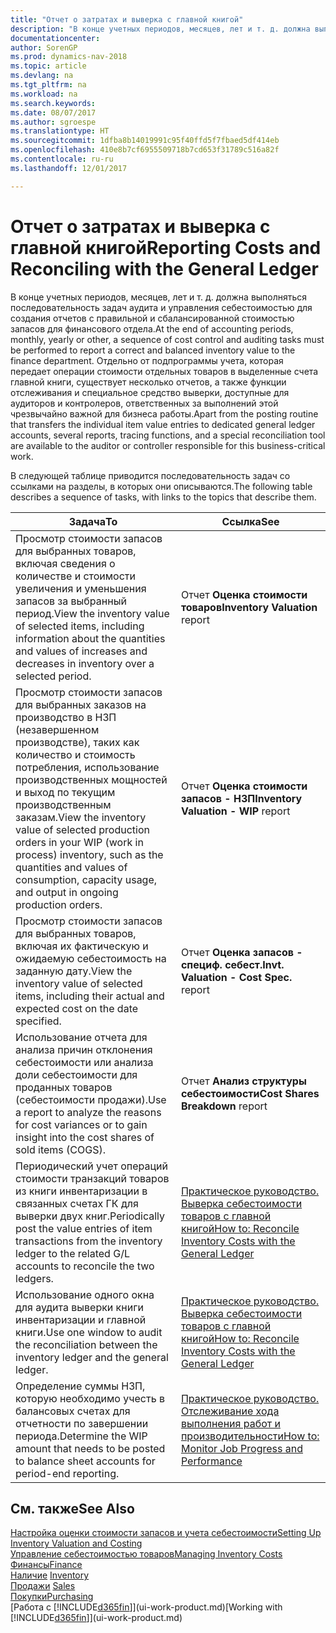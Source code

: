 ```yaml
---
title: "Отчет о затратах и выверка с главной книгой"
description: "В конце учетных периодов, месяцев, лет и т. д. должна выполняться последовательность задач аудита и управления себестоимостью для создания отчетов с правильной и сбалансированной стоимостью запасов для финансового отдела. Отдельно от подпрограммы учета, которая передает операции стоимости отдельных товаров в выделенные счета главной книги, существует несколько отчетов, а также функции отслеживания и специальное средство выверки, доступные для аудиторов и контролеров, ответственных за выполнений этой чрезвычайно важной для бизнеса работы."
documentationcenter: 
author: SorenGP
ms.prod: dynamics-nav-2018
ms.topic: article
ms.devlang: na
ms.tgt_pltfrm: na
ms.workload: na
ms.search.keywords: 
ms.date: 08/07/2017
ms.author: sgroespe
ms.translationtype: HT
ms.sourcegitcommit: 1dfba8b14019991c95f40ffd5f7fbaed5df414eb
ms.openlocfilehash: 410e8b7cf6955509718b7cd653f31789c516a82f
ms.contentlocale: ru-ru
ms.lasthandoff: 12/01/2017

---
```

# <a name="reporting-costs-and-reconciling-with-the-general-ledger"></a><span data-ttu-id="bfa9b-104">Отчет о затратах и выверка с главной книгой</span><span class="sxs-lookup"><span data-stu-id="bfa9b-104">Reporting Costs and Reconciling with the General Ledger</span></span>
<span data-ttu-id="bfa9b-105">В конце учетных периодов, месяцев, лет и т. д. должна выполняться последовательность задач аудита и управления себестоимостью для создания отчетов с правильной и сбалансированной стоимостью запасов для финансового отдела.</span><span class="sxs-lookup"><span data-stu-id="bfa9b-105">At the end of accounting periods, monthly, yearly or other, a sequence of cost control and auditing tasks must be performed to report a correct and balanced inventory value to the finance department.</span></span> <span data-ttu-id="bfa9b-106">Отдельно от подпрограммы учета, которая передает операции стоимости отдельных товаров в выделенные счета главной книги, существует несколько отчетов, а также функции отслеживания и специальное средство выверки, доступные для аудиторов и контролеров, ответственных за выполнений этой чрезвычайно важной для бизнеса работы.</span><span class="sxs-lookup"><span data-stu-id="bfa9b-106">Apart from the posting routine that transfers the individual item value entries to dedicated general ledger accounts, several reports, tracing functions, and a special reconciliation tool are available to the auditor or controller responsible for this business-critical work.</span></span>  

 <span data-ttu-id="bfa9b-107">В следующей таблице приводится последовательность задач со ссылками на разделы, в которых они описываются.</span><span class="sxs-lookup"><span data-stu-id="bfa9b-107">The following table describes a sequence of tasks, with links to the topics that describe them.</span></span>   

|<span data-ttu-id="bfa9b-108">**Задача**</span><span class="sxs-lookup"><span data-stu-id="bfa9b-108">**To**</span></span>|<span data-ttu-id="bfa9b-109">**Ссылка**</span><span class="sxs-lookup"><span data-stu-id="bfa9b-109">**See**</span></span>|  
|------------|-------------|  
|<span data-ttu-id="bfa9b-110">Просмотр стоимости запасов для выбранных товаров, включая сведения о количестве и стоимости увеличения и уменьшения запасов за выбранный период.</span><span class="sxs-lookup"><span data-stu-id="bfa9b-110">View the inventory value of selected items, including information about the quantities and values of increases and decreases in inventory over a selected period.</span></span>|<span data-ttu-id="bfa9b-111">Отчет **Оценка стоимости товаров**</span><span class="sxs-lookup"><span data-stu-id="bfa9b-111">**Inventory Valuation** report</span></span>|  
|<span data-ttu-id="bfa9b-112">Просмотр стоимости запасов для выбранных заказов на производство в НЗП (незавершенном производстве), таких как количество и стоимость потребления, использование производственных мощностей и выход по текущим производственным заказам.</span><span class="sxs-lookup"><span data-stu-id="bfa9b-112">View the inventory value of selected production orders in your WIP (work in process) inventory, such as the quantities and values of consumption, capacity usage, and output in ongoing production orders.</span></span>|<span data-ttu-id="bfa9b-113">Отчет **Оценка стоимости запасов - НЗП**</span><span class="sxs-lookup"><span data-stu-id="bfa9b-113">**Inventory Valuation - WIP** report</span></span>|  
|<span data-ttu-id="bfa9b-114">Просмотр стоимости запасов для выбранных товаров, включая их фактическую и ожидаемую себестоимость на заданную дату.</span><span class="sxs-lookup"><span data-stu-id="bfa9b-114">View the inventory value of selected items, including their actual and expected cost on the date specified.</span></span>|<span data-ttu-id="bfa9b-115">Отчет **Оценка запасов - специф. себест.**</span><span class="sxs-lookup"><span data-stu-id="bfa9b-115">**Invt. Valuation - Cost Spec.** report</span></span>|  
|<span data-ttu-id="bfa9b-116">Использование отчета для анализа причин отклонения себестоимости или анализа доли себестоимости для проданных товаров (себестоимости продажи).</span><span class="sxs-lookup"><span data-stu-id="bfa9b-116">Use a report to analyze the reasons for cost variances or to gain insight into the cost shares of sold items (COGS).</span></span>|<span data-ttu-id="bfa9b-117">Отчет **Анализ структуры себестоимости**</span><span class="sxs-lookup"><span data-stu-id="bfa9b-117">**Cost Shares Breakdown** report</span></span>|  
|<span data-ttu-id="bfa9b-118">Периодический учет операций стоимости транзакций товаров из книги инвентаризации в связанных счетах ГК для выверки двух книг.</span><span class="sxs-lookup"><span data-stu-id="bfa9b-118">Periodically post the value entries of item transactions from the inventory ledger to the related G/L accounts to reconcile the two ledgers.</span></span>|[<span data-ttu-id="bfa9b-119">Практическое руководство. Выверка себестоимости товаров с главной книгой</span><span class="sxs-lookup"><span data-stu-id="bfa9b-119">How to: Reconcile Inventory Costs with the General Ledger</span></span>](finance-how-to-post-inventory-costs-to-the-general-ledger.md)|  
|<span data-ttu-id="bfa9b-120">Использование одного окна для аудита выверки книги инвентаризации и главной книги.</span><span class="sxs-lookup"><span data-stu-id="bfa9b-120">Use one window to audit the reconciliation between the inventory ledger and the general ledger.</span></span>|[<span data-ttu-id="bfa9b-121">Практическое руководство. Выверка себестоимости товаров с главной книгой</span><span class="sxs-lookup"><span data-stu-id="bfa9b-121">How to: Reconcile Inventory Costs with the General Ledger</span></span>](finance-how-to-post-inventory-costs-to-the-general-ledger.md)|  
|<span data-ttu-id="bfa9b-122">Определение суммы НЗП, которую необходимо учесть в балансовых счетах для отчетности по завершении периода.</span><span class="sxs-lookup"><span data-stu-id="bfa9b-122">Determine the WIP amount that needs to be posted to balance sheet accounts for period-end reporting.</span></span>|[<span data-ttu-id="bfa9b-123">Практическое руководство. Отслеживание хода выполнения работ и производительности</span><span class="sxs-lookup"><span data-stu-id="bfa9b-123">How to: Monitor Job Progress and Performance</span></span>](projects-how-monitor-progress-performance.md)|

## <a name="see-also"></a><span data-ttu-id="bfa9b-124">См. также</span><span class="sxs-lookup"><span data-stu-id="bfa9b-124">See Also</span></span>  
[<span data-ttu-id="bfa9b-125">Настройка оценки стоимости запасов и учета себестоимости</span><span class="sxs-lookup"><span data-stu-id="bfa9b-125">Setting Up Inventory Valuation and Costing</span></span>](finance-set-up-inventory-valuation-and-costing.md)  
[<span data-ttu-id="bfa9b-126">Управление себестоимостью товаров</span><span class="sxs-lookup"><span data-stu-id="bfa9b-126">Managing Inventory Costs</span></span>](finance-manage-inventory-costs.md)  
[<span data-ttu-id="bfa9b-127">Финансы</span><span class="sxs-lookup"><span data-stu-id="bfa9b-127">Finance</span></span>](finance.md)  
<span data-ttu-id="bfa9b-128">[Наличие](inventory-manage-inventory.md) </span><span class="sxs-lookup"><span data-stu-id="bfa9b-128">[Inventory](inventory-manage-inventory.md) </span></span>  
<span data-ttu-id="bfa9b-129">[Продажи](sales-manage-sales.md) </span><span class="sxs-lookup"><span data-stu-id="bfa9b-129">[Sales](sales-manage-sales.md) </span></span>  
[<span data-ttu-id="bfa9b-130">Покупки</span><span class="sxs-lookup"><span data-stu-id="bfa9b-130">Purchasing</span></span>](purchasing-manage-purchasing.md)  
<span data-ttu-id="bfa9b-131">[Работа с [!INCLUDE[d365fin](includes/d365fin_md.md)]](ui-work-product.md)</span><span class="sxs-lookup"><span data-stu-id="bfa9b-131">[Working with [!INCLUDE[d365fin](includes/d365fin_md.md)]](ui-work-product.md)</span></span>

